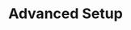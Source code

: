 ---
title: "Advanced Setup"
linkTitle: "Advanced Setup"
description: "Supporting information about installing and configuring an observability platform for Cortex Innovation."
weight: 90
---